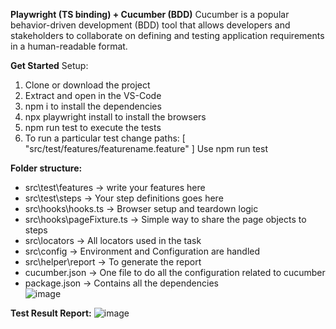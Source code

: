 **Playwright (TS binding) + Cucumber (BDD)**
Cucumber is a popular behavior-driven development (BDD) tool that allows developers and stakeholders to collaborate on defining and testing application requirements in a human-readable format.


**Get Started**
Setup:
1. Clone or download the project
2. Extract and open in the VS-Code
3. npm i to install the dependencies
4. npx playwright install to install the browsers
5. npm run test to execute the tests
6. To run a particular test change
  paths: [
            "src/test/features/featurename.feature"
         ] 
Use npm run test 

**Folder structure:**<br/>


- src\test\features -> write your features here<br/>
- src\test\steps -> Your step definitions goes here<br/>
- src\hooks\hooks.ts -> Browser setup and teardown logic<br/>
- src\hooks\pageFixture.ts -> Simple way to share the page objects to steps<br/>
- src\locators -> All locators used in the task<br/>
- src\config -> Environment and Configuration are handled<br/>
- src\helper\report -> To generate the report<br/>
- cucumber.json -> One file to do all the configuration related to cucumber<br/>
- package.json -> Contains all the dependencies<br/>
![image](https://github.com/user-attachments/assets/cbf7de3e-b652-498d-9d61-6316a8fa74de)
      

**Test Result Report:**
![image](https://github.com/user-attachments/assets/a06def0c-e6b1-4c25-a6ae-3765a999de25)
